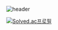 ![header](https://capsule-render.vercel.app/api?type=transparent&color=hexcode&height=300&section=header&text=Readme();%20render&fontSize=90)

[![Solved.ac프로필](http://mazassumnida.wtf/api/mini/generate_badge?boj=shownu_husband)](https://solved.ac/shownu_husband)
